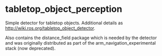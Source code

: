 tabletop_object_perception
==========================

Simple detector for tabletop objects. Additional details as http://wiki.ros.org/tabletop_object_detector.

Also contains the distance_field package which is needed by the detector and was originally distributed as part of the arm_navigation_experimental stack (now deprecated).
